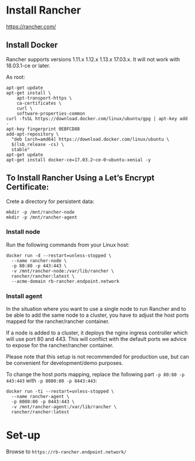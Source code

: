 # Install Rancher

https://rancher.com/

## Install Docker

Rancher supports versions 1.11.x 1.12.x 1.13.x 17.03.x. It will not work with 18.03.1-ce or later.

As root:

    apt-get update
    apt-get install \
        apt-transport-https \
        ca-certificates \
        curl \
        software-properties-common
    curl -fsSL https://download.docker.com/linux/ubuntu/gpg | apt-key add -
    apt-key fingerprint 0EBFCD88
    add-apt-repository \
      "deb [arch=amd64] https://download.docker.com/linux/ubuntu \
      $(lsb_release -cs) \
      stable"
    apt-get update
    apt-get install docker-ce=17.03.2~ce-0~ubuntu-xenial -y


## To Install Rancher Using a Let’s Encrypt Certificate:

Crete a directory for persistent data:

    mkdir -p /mnt/rancher-node
    mkdir -p /mnt/rancher-agent

### Install node    

Run the following commands from your Linux host:

    docker run -d --restart=unless-stopped \
      --name rancher-node \
      -p 80:80 -p 443:443 \
      -v /mnt/rancher-node:/var/lib/rancher \
      rancher/rancher:latest \
      --acme-domain rb-rancher.endpoint.network 

### Install agent

In the situation where you want to use a single node to run Rancher and to be able to add the same node to a cluster, you have to adjust the host ports mapped for the rancher/rancher container.

If a node is added to a cluster, it deploys the nginx ingress controller which will use port 80 and 443. This will conflict with the default ports we advice to expose for the rancher/rancher container.

Please note that this setup is not recommended for production use, but can be convenient for development/demo purposes.

To change the host ports mapping, replace the following part `-p 80:80 -p 443:443` with `-p 8080:80 -p 8443:443`:

    docker run -ti --restart=unless-stopped \
      --name rancher-agent \
      -p 8080:80 -p 8443:443 \
      -v /mnt/rancher-agent:/var/lib/rancher \
      rancher/rancher:latest

# Set-up

Browse to `https://rb-rancher.endpoint.network/`
      
